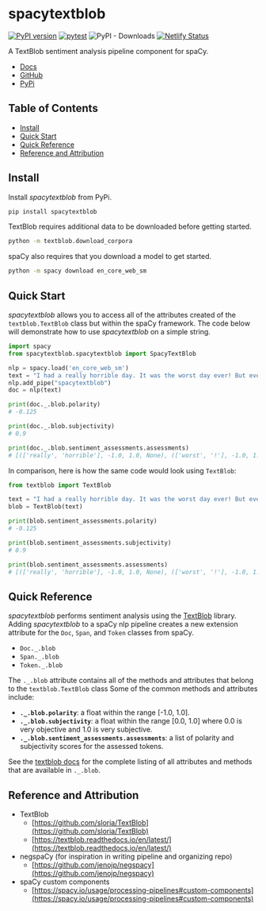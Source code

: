 # spacytextblob

[![PyPI version](https://badge.fury.io/py/spacytextblob.svg)](https://badge.fury.io/py/spacytextblob)
[![pytest](https://github.com/SamEdwardes/spacytextblob/actions/workflows/pytest.yml/badge.svg)](https://github.com/SamEdwardes/spacytextblob/actions/workflows/pytest.yml)
![PyPI - Downloads](https://img.shields.io/pypi/dm/spacytextblob?label=PyPi%20Downloads)
[![Netlify Status](https://api.netlify.com/api/v1/badges/e2f2caac-7239-45a2-b145-a00205c3befb/deploy-status)](https://app.netlify.com/sites/spacytextblob/deploys)

A TextBlob sentiment analysis pipeline component for spaCy. 

- [Docs](https://spacytextblob.netlify.app/)
- [GitHub](https://github.com/SamEdwardes/spacytextblob)
- [PyPi](https://pypi.org/project/spacytextblob/)

## Table of Contents

- [Install](#install)
- [Quick Start](#quick-start)
- [Quick Reference](#quick-reference)
- [Reference and Attribution](#reference-and-attribution)

## Install

Install *spacytextblob* from PyPi.

```bash
pip install spacytextblob
```

TextBlob requires additional data to be downloaded before getting started.

```bash
python -m textblob.download_corpora
```

spaCy also requires that you download a model to get started.

```bash
python -m spacy download en_core_web_sm
```

## Quick Start

*spacytextblob* allows you to access all of the attributes created of the `textblob.TextBlob` class but within the spaCy framework. The code below will demonstrate how to use *spacytextblob* on a simple string.

```python
import spacy
from spacytextblob.spacytextblob import SpacyTextBlob

nlp = spacy.load('en_core_web_sm')
text = "I had a really horrible day. It was the worst day ever! But every now and then I have a really good day that makes me happy."
nlp.add_pipe("spacytextblob")
doc = nlp(text)

print(doc._.blob.polarity)
# -0.125

print(doc._.blob.subjectivity)
# 0.9

print(doc._.blob.sentiment_assessments.assessments)
# [(['really', 'horrible'], -1.0, 1.0, None), (['worst', '!'], -1.0, 1.0, None), (['really', 'good'], 0.7, 0.6000000000000001, None), (['happy'], 0.8, 1.0, None)]
```

In comparison, here is how the same code would look using `TextBlob`:

```python
from textblob import TextBlob

text = "I had a really horrible day. It was the worst day ever! But every now and then I have a really good day that makes me happy."
blob = TextBlob(text)

print(blob.sentiment_assessments.polarity)
# -0.125

print(blob.sentiment_assessments.subjectivity)
# 0.9

print(blob.sentiment_assessments.assessments)
# [(['really', 'horrible'], -1.0, 1.0, None), (['worst', '!'], -1.0, 1.0, None), (['really', 'good'], 0.7, 0.6000000000000001, None), (['happy'], 0.8, 1.0, None)]
```

## Quick Reference

*spacytextblob* performs sentiment analysis using the [TextBlob](https://textblob.readthedocs.io/en/dev/quickstart.html) library. Adding *spacytextblob* to a spaCy nlp pipeline creates a new extension attribute for the `Doc`, `Span`, and `Token` classes from spaCy.

- `Doc._.blob`
- `Span._.blob`
- `Token._.blob`

The `._.blob` attribute contains all of the methods and attributes that belong to the `textblob.TextBlob` class Some of the common methods and attributes include: 

- **`._.blob.polarity`**: a float within the range [-1.0, 1.0].
- **`._.blob.subjectivity`**: a float within the range [0.0, 1.0] where 0.0 is very objective and 1.0 is very subjective. 
- **`._.blob.sentiment_assessments.assessments`**: a list of polarity and subjectivity scores for the assessed tokens.

See the [textblob docs](https://textblob.readthedocs.io/en/dev/api_reference.html#textblob.blob.TextBlob) for the complete listing of all attributes and methods that are available in `._.blob`.

## Reference and Attribution

- TextBlob
    - [https://github.com/sloria/TextBlob](https://github.com/sloria/TextBlob)
    - [https://textblob.readthedocs.io/en/latest/](https://textblob.readthedocs.io/en/latest/)
- negspaCy (for inspiration in writing pipeline and organizing repo)
    - [https://github.com/jenojp/negspacy](https://github.com/jenojp/negspacy)
- spaCy custom components
    - [https://spacy.io/usage/processing-pipelines#custom-components](https://spacy.io/usage/processing-pipelines#custom-components)
